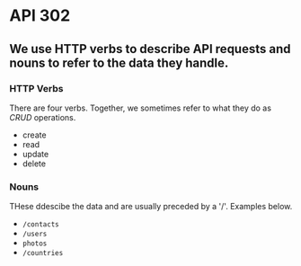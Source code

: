 # API 302
## We use HTTP verbs to describe API requests and nouns to refer to the data they handle.

### HTTP Verbs
There are four verbs. Together, we sometimes refer to what they do as *CRUD* operations.
- create
- read
- update
- delete

### Nouns
THese ddescibe the data and are usually preceded by a '/'. Examples below.

- `/contacts`
- `/users`
- `photos`
- `/countries`
